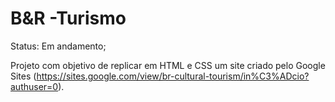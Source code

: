 # B&R -Turismo

Status: Em andamento;

Projeto com objetivo de replicar em HTML e CSS um site criado pelo Google Sites (https://sites.google.com/view/br-cultural-tourism/in%C3%ADcio?authuser=0).
